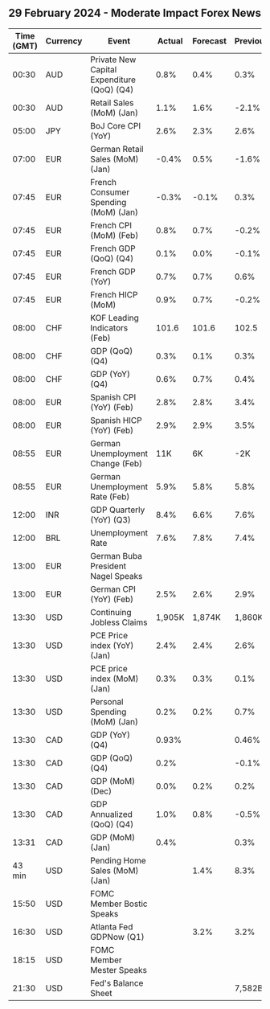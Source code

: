 ## 29 February 2024 - Moderate Impact Forex News

| Time (GMT) | Currency | Event | Actual | Forecast | Previous |
|------|----------|-------|--------|----------|----------|
| 00:30 | AUD | Private New Capital Expenditure (QoQ) (Q4) | 0.8% | 0.4% | 0.3% |
| 00:30 | AUD | Retail Sales (MoM) (Jan) | 1.1% | 1.6% | -2.1% |
| 05:00 | JPY | BoJ Core CPI (YoY) | 2.6% | 2.3% | 2.6% |
| 07:00 | EUR | German Retail Sales (MoM) (Jan) | -0.4% | 0.5% | -1.6% |
| 07:45 | EUR | French Consumer Spending (MoM) (Jan) | -0.3% | -0.1% | 0.3% |
| 07:45 | EUR | French CPI (MoM) (Feb) | 0.8% | 0.7% | -0.2% |
| 07:45 | EUR | French GDP (QoQ) (Q4) | 0.1% | 0.0% | -0.1% |
| 07:45 | EUR | French GDP (YoY) | 0.7% | 0.7% | 0.6% |
| 07:45 | EUR | French HICP (MoM) | 0.9% | 0.7% | -0.2% |
| 08:00 | CHF | KOF Leading Indicators (Feb) | 101.6 | 101.6 | 102.5 |
| 08:00 | CHF | GDP (QoQ) (Q4) | 0.3% | 0.1% | 0.3% |
| 08:00 | CHF | GDP (YoY) (Q4) | 0.6% | 0.7% | 0.4% |
| 08:00 | EUR | Spanish CPI (YoY) (Feb) | 2.8% | 2.8% | 3.4% |
| 08:00 | EUR | Spanish HICP (YoY) (Feb) | 2.9% | 2.9% | 3.5% |
| 08:55 | EUR | German Unemployment Change (Feb) | 11K | 6K | -2K |
| 08:55 | EUR | German Unemployment Rate (Feb) | 5.9% | 5.8% | 5.8% |
| 12:00 | INR | GDP Quarterly (YoY) (Q3) | 8.4% | 6.6% | 7.6% |
| 12:00 | BRL | Unemployment Rate | 7.6% | 7.8% | 7.4% |
| 13:00 | EUR | German Buba President Nagel Speaks |  |  |  |
| 13:00 | EUR | German CPI (YoY) (Feb) | 2.5% | 2.6% | 2.9% |
| 13:30 | USD | Continuing Jobless Claims | 1,905K | 1,874K | 1,860K |
| 13:30 | USD | PCE Price index (YoY) (Jan) | 2.4% | 2.4% | 2.6% |
| 13:30 | USD | PCE price index (MoM) (Jan) | 0.3% | 0.3% | 0.1% |
| 13:30 | USD | Personal Spending (MoM) (Jan) | 0.2% | 0.2% | 0.7% |
| 13:30 | CAD | GDP (YoY) (Q4) | 0.93% |  | 0.46% |
| 13:30 | CAD | GDP (QoQ) (Q4) | 0.2% |  | -0.1% |
| 13:30 | CAD | GDP (MoM) (Dec) | 0.0% | 0.2% | 0.2% |
| 13:30 | CAD | GDP Annualized (QoQ) (Q4) | 1.0% | 0.8% | -0.5% |
| 13:31 | CAD | GDP (MoM) (Jan) | 0.4% |  | 0.3% |
| 43 min | USD | Pending Home Sales (MoM) (Jan) |  | 1.4% | 8.3% |
| 15:50 | USD | FOMC Member Bostic Speaks |  |  |  |
| 16:30 | USD | Atlanta Fed GDPNow (Q1) |  | 3.2% | 3.2% |
| 18:15 | USD | FOMC Member Mester Speaks |  |  |  |
| 21:30 | USD | Fed's Balance Sheet |  |  | 7,582B |
